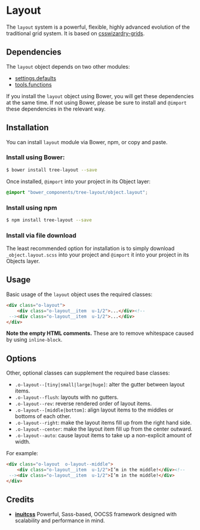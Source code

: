 # Layout

The `layout` system is a powerful, flexible, highly advanced evolution of the
traditional grid system. It is based on
[csswizardry-grids](http://csswizardry.com/csswizardry-grids/).

## Dependencies

The `layout` object depends on two other modules:

* [settings.defaults](https://github.com/treeframework/settings.defaults)
* [tools.functions](https://github.com/treeframework/tools.functions)


If you install the `layout` object using Bower, you will get these dependencies 
at the same time. If not using Bower, please be sure to install and `@import` 
these dependencies in the relevant way.

## Installation

You can install `layout` module via Bower,  npm, or copy and paste.

### Install using Bower:

```sh
$ bower install tree-layout --save
```

Once installed, `@import` into your project in its Object layer:

```scss
@import "bower_components/tree-layout/object.layout";
```

### Install using npm

```sh
$ npm install tree-layout --save
```
### Install via file download

The least recommended option for installation is to simply download
`_object.layout.scss` into your project and `@import` it into your project in 
its Objects layer.

## Usage

Basic usage of the `layout` object uses the required classes:

```html
<div class="o-layout">
    <div class="o-layout__item  u-1/2">...</div><!--
 --><div class="o-layout__item  u-1/2">...</div>
</div>
```

**Note the empty HTML comments.** These are to remove whitespace caused by using
`inline-block`.

## Options

Other, optional classes can supplement the required base classes:

* `.o-layout--[tiny|small|large|huge]`: alter the gutter between layout items.
* `.o-layout--flush`: layouts with no gutters.
* `.o-layout--rev`: reverse rendered order of layout items.
* `.o-layout--[middle|bottom]`: align layout items to the middles or bottoms of each other.
* `.o-layout--right`: make the layout items fill up from the right hand side.
* `.o-layout--center`: make the layout item fill up from the center outward.
* `.o-layout--auto`: cause layout items to take up a non-explicit amount of width.

For example:

```html
<div class="o-layout  o-layout--middle">
    <div class="o-layout__item  u-1/2">I’m in the middle!</div><!--
 --><div class="o-layout__item  u-1/2">I’m in the middle!</div>
</div>
```

## Credits

* **[inuitcss](https://github.com/inuitcss)** Powerful, Sass-based, OOCSS
framework designed with scalability and performance in mind.
